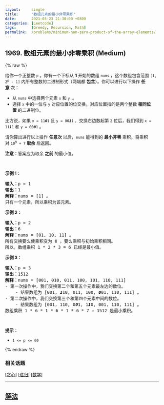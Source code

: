 ```yaml
---
layout:     single
title:      "数组元素的最小非零乘积"
date:       2021-05-23 21:30:00 +0800
categories: [Leetcode]
tags:       [Greedy, Recursion, Math]
permalink:  /problems/minimum-non-zero-product-of-the-array-elements/
---
```


## 1969. 数组元素的最小非零乘积 (Medium)

{% raw %}

<p>给你一个正整数&nbsp;<code>p</code>&nbsp;。你有一个下标从 <strong>1</strong>&nbsp;开始的数组&nbsp;<code>nums</code>&nbsp;，这个数组包含范围&nbsp;<code>[1, 2<sup>p</sup> - 1]</code>&nbsp;内所有整数的二进制形式（两端都 <strong>包含</strong>）。你可以进行以下操作 <strong>任意</strong>&nbsp;次：</p>

<ul>
	<li>从 <code>nums</code>&nbsp;中选择两个元素&nbsp;<code>x</code>&nbsp;和&nbsp;<code>y</code>&nbsp; 。</li>
	<li>选择 <code>x</code>&nbsp;中的一位与 <code>y</code>&nbsp;对应位置的位交换。对应位置指的是两个整数 <strong>相同位置</strong>&nbsp;的二进制位。</li>
</ul>

<p>比方说，如果&nbsp;<code>x = 11<em><strong>0</strong></em>1</code>&nbsp;且&nbsp;<code>y = 00<em><strong>1</strong></em>1</code>&nbsp;，交换右边数起第 <code>2</code>&nbsp;位后，我们得到&nbsp;<code>x = 11<em><strong>1</strong></em>1</code> 和&nbsp;<code>y = 00<em><strong>0</strong></em>1</code>&nbsp;。</p>

<p>请你算出进行以上操作 <strong>任意次</strong>&nbsp;以后，<code>nums</code>&nbsp;能得到的 <strong>最小非零</strong>&nbsp;乘积。将乘积对<em>&nbsp;</em><code>10<sup>9</sup> + 7</code>&nbsp;<strong>取余</strong> 后返回。</p>

<p><strong>注意：</strong>答案应为取余 <strong>之前</strong>&nbsp;的最小值。</p>

<p>&nbsp;</p>

<p><strong>示例 1：</strong></p>

<pre>
<b>输入：</b>p = 1
<b>输出：</b>1
<b>解释：</b>nums = [1] 。
只有一个元素，所以乘积为该元素。
</pre>

<p><strong>示例 2：</strong></p>

<pre>
<b>输入：</b>p = 2
<b>输出：</b>6
<b>解释：</b>nums = [01, 10, 11] 。
所有交换要么使乘积变为 0 ，要么乘积与初始乘积相同。
所以，数组乘积 1 * 2 * 3 = 6 已经是最小值。
</pre>

<p><strong>示例 3：</strong></p>

<pre>
<b>输入：</b>p = 3
<b>输出：</b>1512
<b>解释：</b>nums = [001, 010, 011, 100, 101, 110, 111]
- 第一次操作中，我们交换第二个和第五个元素最左边的数位。
    - 结果数组为 [001, <em><strong>1</strong></em>10, 011, 100, <em><strong>0</strong></em>01, 110, 111] 。
- 第二次操作中，我们交换第三个和第四个元素中间的数位。
    - 结果数组为 [001, 110, 0<em><strong>0</strong></em>1, 1<em><strong>1</strong></em>0, 001, 110, 111] 。
数组乘积 1 * 6 * 1 * 6 * 1 * 6 * 7 = 1512 是最小乘积。
</pre>

<p>&nbsp;</p>

<p><strong>提示：</strong></p>

<ul>
	<li><code>1 &lt;= p &lt;= 60</code></li>
</ul>

{% endraw %}

### 相关话题
  [[贪心](https://github.com/openset/leetcode/tree/master/tag/greedy/README.md)]
  [[递归](https://github.com/openset/leetcode/tree/master/tag/recursion/README.md)]
  [[数学](https://github.com/openset/leetcode/tree/master/tag/math/README.md)]

---

## [解法](https://github.com/openset/leetcode/tree/master/problems/minimum-non-zero-product-of-the-array-elements)
